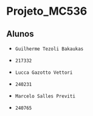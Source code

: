 # Projeto_MC536

## Alunos
* `Guilherme Tezoli Bakaukas`
* `217332`

* `Lucca Gazotto Vettori`
* `240231`

* `Marcelo Salles Previti`
* `240765`
